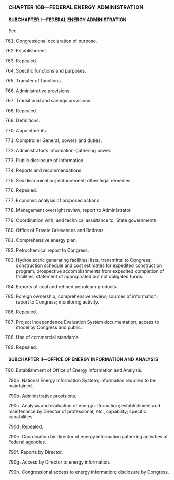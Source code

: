 ### **CHAPTER 16B—FEDERAL ENERGY ADMINISTRATION** ###

#### SUBCHAPTER I—FEDERAL ENERGY ADMINISTRATION ####

Sec.

761. Congressional declaration of purpose.

762. Establishment.

763. Repealed.

764. Specific functions and purposes.

765. Transfer of functions.

766. Administrative provisions.

767. Transitional and savings provisions.

768. Repealed.

769. Definitions.

770. Appointments.

771. Comptroller General, powers and duties.

772. Administrator's information-gathering power.

773. Public disclosure of information.

774. Reports and recommendations.

775. Sex discrimination; enforcement; other legal remedies.

776. Repealed.

777. Economic analysis of proposed actions.

778. Management oversight review; report to Administrator.

779. Coordination with, and technical assistance to, State governments.

780. Office of Private Grievances and Redress.

781. Comprehensive energy plan.

782. Petrochemical report to Congress.

783. Hydroelectric generating facilities; lists, transmittal to Congress; construction schedule and cost estimates for expedited construction program; prospective accomplishments from expedited completion of facilities; statement of appropriated but not obligated funds.

784. Exports of coal and refined petroleum products.

785. Foreign ownership; comprehensive review; sources of information; report to Congress; monitoring activity.

786. Repealed.

787. Project Independence Evaluation System documentation; access to model by Congress and public.

788. Use of commercial standards.

789. Repealed.

#### SUBCHAPTER II—OFFICE OF ENERGY INFORMATION AND ANALYSIS ####

790. Establishment of Office of Energy Information and Analysis.

790a. National Energy Information System; information required to be maintained.

790b. Administrative provisions.

790c. Analysis and evaluation of energy information; establishment and maintenance by Director of professional, etc., capability; specific capabilities.

790d. Repealed.

790e. Coordination by Director of energy information gathering activities of Federal agencies.

790f. Reports by Director.

790g. Access by Director to energy information.

790h. Congressional access to energy information; disclosure by Congress.